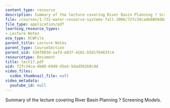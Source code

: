 ```yaml
---
content_type: resource
description: Summary of the lecture covering River Basin Planning ? Screening Models.
file: /courses/1-731-water-resource-systems-fall-2006/72fc34ca4b8869d8d5e45dad56268c9d_lect17.pdf
file_type: application/pdf
learning_resource_types:
- Lecture Notes
ocw_type: OCWFile
parent_title: Lecture Notes
parent_type: CourseSection
parent_uid: 436f803d-aafd-e037-4181-b5d176483fc4
resourcetype: Document
title: lect17.pdf
uid: 72fc34ca-4b88-69d8-d5e4-5dad56268c9d
video_files:
  video_thumbnail_file: null
video_metadata:
  youtube_id: null
---
```

Summary of the lecture covering River Basin Planning ? Screening Models.

